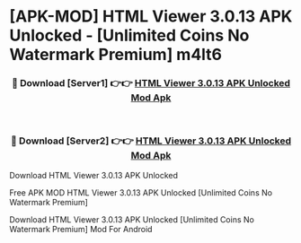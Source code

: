 # [APK-MOD] HTML Viewer 3.0.13 APK Unlocked - [Unlimited Coins No Watermark Premium] m4lt6



<div align="center">
<h3>🔴 Download [Server1] 👉👉 <a href="https://momento.my/?title=HTML_Viewer_3.0.13_APK_Unlocked">HTML Viewer 3.0.13 APK Unlocked Mod Apk</a></h3><br>

<h3>🔴 Download [Server2] 👉👉 <a href="https://momento.my/?title=HTML_Viewer_3.0.13_APK_Unlocked">HTML Viewer 3.0.13 APK Unlocked Mod Apk</a></h3>
</div>



Download HTML Viewer 3.0.13 APK Unlocked 

Free APK MOD HTML Viewer 3.0.13 APK Unlocked [Unlimited Coins No Watermark Premium]

Download HTML Viewer 3.0.13 APK Unlocked [Unlimited Coins No Watermark Premium] Mod For Android
